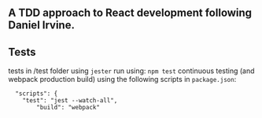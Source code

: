 ## A TDD approach to React development following Daniel Irvine.

## Tests

tests in /test folder using `jester` run using:
`npm test`
continuous testing (and webpack production build) using the following scripts in `package.json`:
```
  "scripts": {
    "test": "jest --watch-all",
		"build": "webpack"
```


